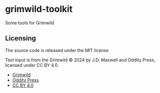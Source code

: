# grimwild-toolkit

Some tools for Grimwild

## Licensing

The source code is released under the MIT license 

Text input is from the Grimwild © 2024 by J.D. Maxwell and Oddity Press, licensed under CC BY 4.0.

* [Grimwild](https://www.drivethrurpg.com/en/product/508618/grimwild-cinematic-fantasy-roleplaying?affiliate_id=4237062)
* [Oddity Press](https://www.odditypress.com/)
* [CC BY 4.0](https://creativecommons.org/licenses/by/4.0/)
